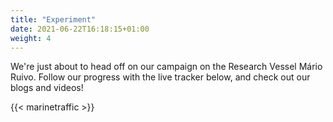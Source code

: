 ```yaml
---
title: "Experiment"
date: 2021-06-22T16:18:15+01:00
weight: 4
---
```


We're just about to head off on our campaign on the Research Vessel Mário Ruivo.  Follow our progress with the live tracker below, and check out our blogs and videos!

{{< marinetraffic >}}
